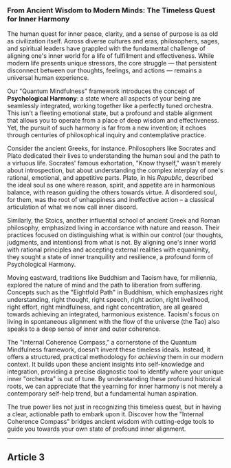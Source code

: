 ### From Ancient Wisdom to Modern Minds: The Timeless Quest for Inner Harmony
The human quest for inner peace, clarity, and a sense of purpose is as old as civilization itself. Across diverse cultures and eras, philosophers, sages, and spiritual leaders have grappled with the fundamental challenge of aligning one's inner world for a life of fulfillment and effectiveness. While modern life presents unique stressors, the core struggle — that persistent disconnect between our thoughts, feelings, and actions — remains a universal human experience.

Our "Quantum Mindfulness" framework introduces the concept of **Psychological Harmony**: a state where all aspects of your being are seamlessly integrated, working together like a perfectly tuned orchestra. This isn't a fleeting emotional state, but a profound and stable alignment that allows you to operate from a place of deep wisdom and effectiveness. Yet, the pursuit of such harmony is far from a new invention; it echoes through centuries of philosophical inquiry and contemplative practice.

Consider the ancient Greeks, for instance. Philosophers like Socrates and Plato dedicated their lives to understanding the human soul and the path to a virtuous life. Socrates' famous exhortation, "Know thyself," wasn't merely about introspection, but about understanding the complex interplay of one's rational, emotional, and appetitive parts. Plato, in his *Republic*, described the ideal soul as one where reason, spirit, and appetite are in harmonious balance, with reason guiding the others towards virtue. A disordered soul, for them, was the root of unhappiness and ineffective action – a classical articulation of what we now call inner discord.

Similarly, the Stoics, another influential school of ancient Greek and Roman philosophy, emphasized living in accordance with nature and reason. Their practices focused on distinguishing what is within our control (our thoughts, judgments, and intentions) from what is not. By aligning one's inner world with rational principles and accepting external realities with equanimity, they sought a state of inner tranquility and resilience, a profound form of Psychological Harmony.

Moving eastward, traditions like Buddhism and Taoism have, for millennia, explored the nature of mind and the path to liberation from suffering. Concepts such as the "Eightfold Path" in Buddhism, which emphasizes right understanding, right thought, right speech, right action, right livelihood, right effort, right mindfulness, and right concentration, are all geared towards achieving an integrated, harmonious existence. Taoism's focus on living in spontaneous alignment with the flow of the universe (the Tao) also speaks to a deep sense of inner and outer coherence.

The "Internal Coherence Compass," a cornerstone of the Quantum Mindfulness framework, doesn't invent these timeless ideals. Instead, it offers a structured, practical methodology for *achieving* them in our modern context. It builds upon these ancient insights into self-knowledge and integration, providing a precise diagnostic tool to identify where your unique inner "orchestra" is out of tune. By understanding these profound historical roots, we can appreciate that the yearning for inner harmony is not merely a contemporary self-help trend, but a fundamental human aspiration.

The true power lies not just in recognizing this timeless quest, but in having a clear, actionable path to embark upon it. Discover how the "Internal Coherence Compass" bridges ancient wisdom with cutting-edge tools to guide you towards your own state of profound inner alignment.

---

## Article 3